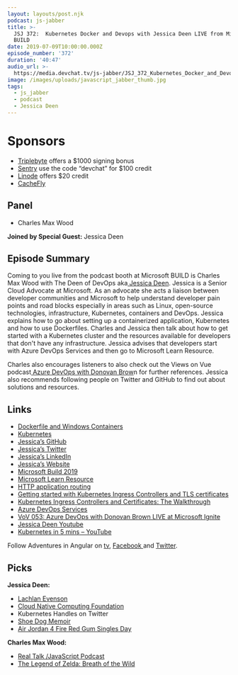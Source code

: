 ```yaml
---
layout: layouts/post.njk
podcast: js-jabber
title: >-
  JSJ 372:  Kubernetes Docker and Devops with Jessica Deen LIVE from Microsoft
  BUILD
date: 2019-07-09T10:00:00.000Z
episode_number: '372'
duration: '40:47'
audio_url: >-
  https://media.devchat.tv/js-jabber/JSJ_372_Kubernetes_Docker_and_Devops_with_Jessica_Deen_LIVE_from_Microsoft_BUILD.mp3
image: /images/uploads/javascript_jabber_thumb.jpg
tags:
  - js_jabber
  - podcast
  - Jessica Deen
---
```

# **Sponsors**

* [Triplebyte](https://triplebyte.com/jsjabber) offers a $1000 signing bonus
* [Sentry](https://sentry.io/welcome/) use the code “devchat” for $100 credit
* [Linode](https://promo.linode.com/javascriptjabber/) offers $20 credit 
* [CacheFly](https://www.cachefly.com/)

## Panel

* Charles Max Wood

**Joined by Special Guest:** Jessica Deen

## Episode Summary

Coming to you live from the podcast booth at Microsoft BUILD is Charles Max Wood with The Deen of DevOps aka[ Jessica Deen](https://jessicadeen.com). Jessica is a Senior Cloud Advocate at Microsoft. As an advocate she acts a liaison between developer communities and Microsoft to help understand developer pain points and road blocks especially in areas such as Linux, open-source technologies, infrastructure, Kubernetes, containers and DevOps. Jessica explains how to go about setting up a containerized application, Kubernetes and how to use Dockerfiles. Charles and Jessica then talk about how to get started with a Kubernetes cluster and the resources available for developers that don't have any infrastructure. Jessica advises that developers start with Azure DevOps Services and then go to Microsoft Learn Resource.

Charles also encourages listeners to also check out the Views on Vue podcast[ Azure DevOps with Donovan Brow](https://devchat.tv/views-on-vue/vov-053-azure-devops-with-donovan-brown-live-at-microsoft-ignite/)n for further references. Jessica also recommends following people on Twitter and GitHub to find out about solutions and resources.

## Links

* [Dockerfile and Windows Containers](https://docs.microsoft.com/en-us/virtualization/windowscontainers/manage-docker/manage-windows-dockerfile)
* [Kubernetes](https://kubernetes.io/)
* [Jessica’s GitHub](https://github.com/jldeen)
* [Jessica’s Twitter](https://twitter.com/jldeen?lang=en)
* [Jessica’s LinkedIn](https://www.linkedin.com/in/jldeen/)
* [Jessica’s Website](https://jessicadeen.com/)
* [Microsoft Build 2019](https://www.microsoft.com/en-us/build)
* [Microsoft Learn Resource](https://partner.microsoft.com/en-us/marketing/learning-resources)
* [HTTP application routing](https://docs.microsoft.com/en-us/azure/aks/http-application-routing)
* [Getting started with Kubernetes Ingress Controllers and TLS certificates](https://www.youtube.com/watch?v=aN9nVa8yeBo&t=16s)
* [Kubernetes Ingress Controllers and Certificates: The Walkthrough](https://jessicadeen.com/kubernetes-ingress-controllers-and-certificates-the-walkthrough/)
* [Azure DevOps Services](https://azure.microsoft.com/en-in/services/devops/)
* [VoV 053: Azure DevOps with Donovan Brown LIVE at Microsoft Ignite](https://devchat.tv/views-on-vue/vov-053-azure-devops-with-donovan-brown-live-at-microsoft-ignite/)
* [Jessica Deen Youtube](https://www.youtube.com/channel/UC-RjyheFSQPAv-MyY0STSIQ)
* [Kubernetes in 5 mins – YouTube](https://www.youtube.com/watch?v=PH-2FfFD2PU)

Follow Adventures in Angular on [tv](https://devchat.tv/adv-in-angular/), [Facebook ](https://www.facebook.com/adventuresinangular/)and [Twitter](https://twitter.com/angularpodcast).

## Picks

**Jessica Deen:**

* [Lachlan Evenson](https://twitter.com/LachlanEvenson)
* [Cloud Native Computing Foundation](https://www.cncf.io/)
* Kubernetes Handles on Twitter
* [Shoe Dog Memoir](https://www.amazon.com/Shoe-Dog-Memoir-Creator-Nike-ebook/dp/B0176M1A44)
* [Air Jordan 4 Fire Red Gum Singles Day](https://www.nikesalezone.com/air-jordan-4-fire-red-gum-singles-day-av3914-600-mens-winter-basketball-shoes-p-9506.html)

**Charles Max Wood:**

* [Real Talk /JavaScript Podcast](https://johnpapa.net/tag/real-talk-javascript/)
* [The Legend of Zelda: Breath of the Wild](https://www.zelda.com/breath-of-the-wild/)
